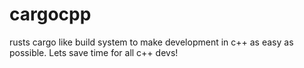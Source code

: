 # cargocpp
rusts cargo like build system to make development in c++ as easy as possible. Lets save time for all c++ devs!
